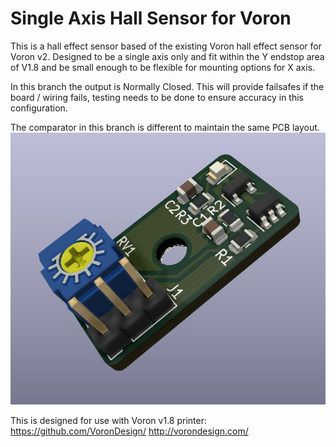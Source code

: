 # Single Axis Hall Sensor for Voron
This is a hall effect sensor based of the existing Voron hall effect sensor for Voron v2.
Designed to be a single axis only and fit within the Y endstop area of V1.8 and be small enough to be flexible for mounting options for X axis.

In this branch the output is Normally Closed. This will provide failsafes if the board / wiring fails, testing needs to be done to ensure accuracy in this configuration.

The comparator in this branch is different to maintain the same PCB layout.
![PCB](pcb.jpg)


This is designed for use with Voron v1.8 printer: https://github.com/VoronDesign/ http://vorondesign.com/
